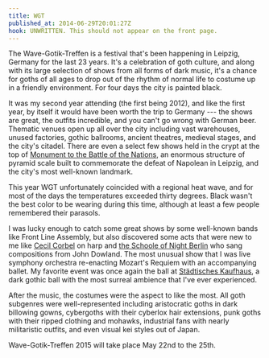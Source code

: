 ```yaml
---
title: WGT
published_at: 2014-06-29T20:01:27Z
hook: UNWRITTEN. This should not appear on the front page.
---
```


The Wave-Gotik-Treffen is a festival that's been happening in Leipzig, Germany
for the last 23 years. It's a celebration of goth culture, and along with its
large selection of shows from all forms of dark music, it's a chance for goths
of all ages to drop out of the rhythm of normal life to costume up in a
friendly environment. For four days the city is painted black.

It was my second year attending (the first being 2012), and like the first
year, by itself it would have been worth the trip to Germany --- the shows are
great, the outfits incredible, and you can't go wrong with German beer.
Thematic venues open up all over the city including vast warehouses, unused
factories, gothic ballrooms, ancient theatres, medieval stages, and the city's
citadel. There are even a select few shows held in the crypt at the top of
[Monument to the Battle of the Nations][monument], an enormous structure of
pyramid scale built to commemorate the defeat of Napolean in Leipzig, and the
city's most well-known landmark.

This year WGT unfortunately coincided with a regional heat wave, and for most
of the days the temperatures exceeded thirty degrees. Black wasn't the best
color to be wearing during this time, although at least a few people remembered
their parasols.

I was lucky enough to catch some great shows by some well-known bands like
Front Line Assembly, but also discovered some acts that were new to me like
[Cecil Corbel][cecil] on harp and [the Schoole of Night Berlin][schoole] who
sang compositions from John Dowland. The most unusual show that I was live
symphony orchestra re-enacting Mozart's Requiem with an accompanying ballet. My
favorite event was once again the ball at [Städtisches Kaufhaus][kaufhaus], a
dark gothic ball with the most surreal ambience that I've ever experienced.

After the music, the costumes were the aspect to like the most. All goth
subgenres were well-represented including aristocratic goths in dark billowing
gowns, cybergoths with their cyberlox hair extensions, punk goths with their
ripped clothing and mohawks, industrial fans with nearly militaristic outfits,
and even visual kei styles out of Japan.

Wave-Gotik-Treffen 2015 will take place May 22nd to the 25th.

[cecil]: http://en.wikipedia.org/wiki/Cécile_Corbel
[kaufhaus]: http://en.wikipedia.org/wiki/Städtisches_Kaufhaus
[monument]: http://en.wikipedia.org/wiki/Monument_to_the_Battle_of_the_Nations
[schoole]: http://theschoolofnightberlin.wordpress.com/
